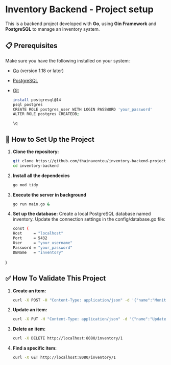 # Inventory Backend - Project setup 

This is a backend project developed with **Go**, using **Gin Framework** and **PostgreSQL** to manage an inventory system.

## 📋 Prerequisites

Make sure you have the following installed on your system:
- [Go](https://go.dev/doc/install) (version 1.18 or later)
- [PostgreSQL](https://www.postgresql.org/download/)
- [Git](https://git-scm.com/downloads)

    ```bash   
    install postgresql@14 
    psql postgres
    CREATE ROLE postgres_user WITH LOGIN PASSWORD 'your_password'
    ALTER ROLE postgres CREATEDB;

    \q


## 🚀 How to Set Up the Project

1. **Clone the repository:**
   ```bash
   git clone https://github.com/thainaventeu/inventory-backend-project.git
   cd inventory-backend


2. **Install all the dependecies**
   ```bash
   go mod tidy

3. **Execute the server in background** 
    ```bash
    go run main.go &

4. **Set up the database:**
Create a local PostgreSQL database named inventory.
Update the connection settings in the config/database.go file:

    ```bash
    const (
    Host     = "localhost"
    Port     = 5432
    User     = "your_username"
    Password = "your_password"
    DBName   = "inventory"
)

## ✅ How To Validate This Project

1. **Create an item:**
    ```bash
    curl -X POST -H "Content-Type: application/json" -d '{"name":"Monitor","stock":3,"price":300}' http://localhost:8080/inventory

2. **Update an item:**
    ```bash
    curl -X PUT -H "Content-Type: application/json" -d '{"name":"Updated Laptop","stock":10,"price":2000}' http://localhost:8080/inventory/1

3. **Delete an item:**
    ```bash
    curl -X DELETE http://localhost:8080/inventory/1

4. **Find a specific item:**
    ```bash
    curl -X GET http://localhost:8080/inventory/1

